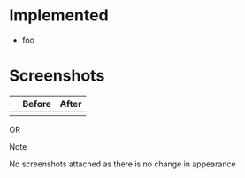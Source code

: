 # Implemented

- foo

# Screenshots

|  | Before | After |
| - | - | - |
|  |  |  |

OR

> [!NOTE]
> No screenshots attached as there is no change in appearance
